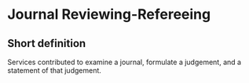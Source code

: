 # Journal Reviewing-Refereeing
## Short definition
Services contributed to examine a journal, formulate a judgement, and a statement of that judgement.
